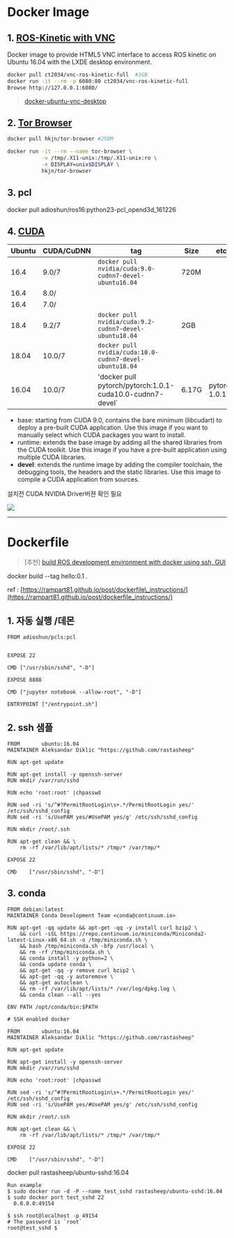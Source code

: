 # Docker Image

## 1. [ROS-Kinetic with VNC](https://hub.docker.com/r/ct2034/vnc-ros-kinetic-full)

Docker image to provide HTML5 VNC interface to access ROS kinetic on Ubuntu 16.04 with the LXDE desktop environment.

```bash
docker pull ct2034/vnc-ros-kinetic-full  #1GB
docker run -it --rm -p 6080:80 ct2034/vnc-ros-kinetic-full
Browse http://127.0.0.1:6080/
```

> [docker-ubuntu-vnc-desktop](https://github.com/fcwu/docker-ubuntu-vnc-desktop)

## 2. [Tor Browser](https://hub.docker.com/r/hkjn/tor-browser)

```sh
docker pull hkjn/tor-browser #250M

docker run -it --rm --name tor-browser \
           -v /tmp/.X11-unix:/tmp/.X11-unix:ro \
           -e DISPLAY=unix$DISPLAY \
           hkjn/tor-browser
```

## 3. pcl

docker pull adioshun/ros16:python23-pcl\_opend3d\_161226

## 4. [CUDA](https://hub.docker.com/r/nvidia/cuda/tags)

| Ubuntu | CUDA/CuDNN | tag | Size | etc |
| --- | --- | --- | --- | --- |
| 16.4 | 9.0/7 | `docker pull nvidia/cuda:9.0-cudnn7-devel-ubuntu16.04` | 720M |  |
| 16.4 | 8.0/ |  |  |  |
| 16.4 | 7.0/ |  |  |  |
| 18.4 | 9.2/7 | `docker pull nvidia/cuda:9.2-cudnn7-devel-ubuntu18.04` | 2GB |  |
| 18.04 | 10.0/7 | `docker pull nvidia/cuda:10.0-cudnn7-devel-ubuntu18.04` |  |  |
| 16.04 | 10.0/7 | 'docker pull pytorch/pytorch:1.0.1-cuda10.0-cudnn7-devel\` | 6.17G | pytorch 1.0.1- |

* base: starting from CUDA 9.0, contains the bare minimum \(libcudart\) to deploy a pre-built CUDA application.
  Use this image if you want to manually select which CUDA packages you want to install.
* runtime: extends the base image by adding all the shared libraries from the CUDA toolkit.
  Use this image if you have a pre-built application using multiple CUDA libraries.
* **devel**: extends the runtime image by adding the compiler toolchain, the debugging tools, the headers and the static libraries. Use this image to compile a CUDA application from sources.

설치전 CUDA NVIDIA Driver버젼 확인 필요

![](https://i.imgur.com/Eqsmxsu.png)

---

# Dockerfile

> \[추천\] [build ROS development environment with docker using ssh, GUI](https://ssaru.github.io/tip/2019/04/12/docker_ssh.html?fbclid=IwAR1zM8TMNkLX5UzrEK5DQyBxRPhI2BIGCSsvJjt0jgU2AFtgIFi8NjyThK0)

docker build --tag hello:0.1 .

ref : [https://rampart81.github.io/post/dockerfile\_instructions/](https://rampart81.github.io/post/dockerfile_instructions/)

## 1. 자동 실행 /데몬

```
FROM adioshun/pcls:pcl


EXPOSE 22

CMD ["/usr/sbin/sshd", "-D"]

EXPOSE 8888

CMD ["jupyter notebook --allow-root", "-D"]

ENTRYPOINT ["/entrypoint.sh"]
```

## 2. ssh 샘플

```
FROM       ubuntu:16.04
MAINTAINER Aleksandar Diklic "https://github.com/rastasheep"

RUN apt-get update

RUN apt-get install -y openssh-server
RUN mkdir /var/run/sshd

RUN echo 'root:root' |chpasswd

RUN sed -ri 's/^#?PermitRootLogin\s+.*/PermitRootLogin yes/' /etc/ssh/sshd_config
RUN sed -ri 's/UsePAM yes/#UsePAM yes/g' /etc/ssh/sshd_config

RUN mkdir /root/.ssh

RUN apt-get clean && \
    rm -rf /var/lib/apt/lists/* /tmp/* /var/tmp/*

EXPOSE 22

CMD    ["/usr/sbin/sshd", "-D"]
```

## 3. conda

```
FROM debian:latest
MAINTAINER Conda Development Team <conda@continuum.io>

RUN apt-get -qq update && apt-get -qq -y install curl bzip2 \
    && curl -sSL https://repo.continuum.io/miniconda/Miniconda2-latest-Linux-x86_64.sh -o /tmp/miniconda.sh \
    && bash /tmp/miniconda.sh -bfp /usr/local \
    && rm -rf /tmp/miniconda.sh \
    && conda install -y python=2 \
    && conda update conda \
    && apt-get -qq -y remove curl bzip2 \
    && apt-get -qq -y autoremove \
    && apt-get autoclean \
    && rm -rf /var/lib/apt/lists/* /var/log/dpkg.log \
    && conda clean --all --yes

ENV PATH /opt/conda/bin:$PATH
```

```
# SSH enabled docker 

FROM       ubuntu:16.04
MAINTAINER Aleksandar Diklic "https://github.com/rastasheep"

RUN apt-get update

RUN apt-get install -y openssh-server
RUN mkdir /var/run/sshd

RUN echo 'root:root' |chpasswd

RUN sed -ri 's/^#?PermitRootLogin\s+.*/PermitRootLogin yes/' /etc/ssh/sshd_config
RUN sed -ri 's/UsePAM yes/#UsePAM yes/g' /etc/ssh/sshd_config

RUN mkdir /root/.ssh

RUN apt-get clean && \
    rm -rf /var/lib/apt/lists/* /tmp/* /var/tmp/*

EXPOSE 22

CMD    ["/usr/sbin/sshd", "-D"]
```

docker pull rastasheep/ubuntu-sshd:16.04

    Run example
    $ sudo docker run -d -P --name test_sshd rastasheep/ubuntu-sshd:16.04
    $ sudo docker port test_sshd 22
      0.0.0.0:49154

    $ ssh root@localhost -p 49154
    # The password is `root`
    root@test_sshd $



